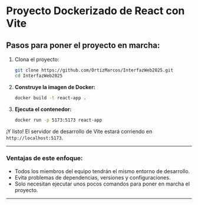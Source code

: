 # Proyecto Dockerizado de React con Vite

## Pasos para poner el proyecto en marcha:

1. Clona el proyecto:
    ```bash
    git clone https://github.com/OrtizMarcos/InterfazWeb2025.git
    cd InterfazWeb2025
    ```

2. **Construye la imagen de Docker:**
    ```bash
    docker build -t react-app .
    ```

3. **Ejecuta el contenedor:**
    ```bash
    docker run -p 5173:5173 react-app
    ```

¡Y listo! El servidor de desarrollo de Vite estará corriendo en `http://localhost:5173`.

---


###  **Ventajas de este enfoque**:
- Todos los miembros del equipo tendrán el mismo entorno de desarrollo.
- Evita problemas de dependencias, versiones y configuraciones.
- Solo necesitan ejecutar unos pocos comandos para poner en marcha el proyecto.

---
